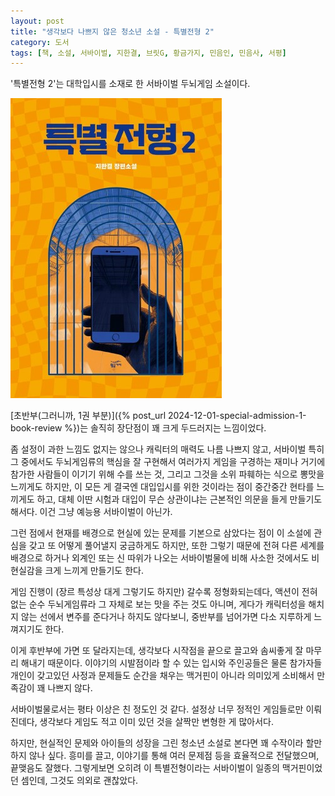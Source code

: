 ```yaml
---
layout: post
title: "생각보다 나쁘지 않은 청소년 소설 - 특별전형 2"
category: 도서
tags: [책, 소설, 서바이벌, 지한결, 브릿G, 황금가지, 민음인, 민음사, 서평]
---
```


'특별전형 2'는
대학입시를 소재로 한 서바이벌 두뇌게임 소설이다.

![표지](/images/book/special-admission-2-book.jpg)

[초반부(그러니까, 1권 부분)]({% post_url 2024-12-01-special-admission-1-book-review %})는
솔직히 장단점이 꽤 크게 두드러지는 느낌이었다.

좀 설정이 과한 느낌도 없지는 않으나 캐릭터의 매력도 나름 나쁘지 않고,
서바이벌 특히 그 중에서도 두뇌게임류의 핵심을 잘 구현해서
여러가지 게임을 구경하는 재미나 거기에 참가한 사람들이 이기기 위해 수를 쓰는 것,
그리고 그것을 소위 파훼하는 식으로 뽕맛을 느끼게도 하지만,
이 모든 게 결국엔 대입입시를 위한 것이라는 점이 중간중간 현타를 느끼게도 하고,
대체 이딴 시험과 대입이 무슨 상관이냐는 근본적인 의문을 들게 만들기도 해서다.
이건 그냥 예능용 서바이벌이 아닌가.

그런 점에서 현재를 배경으로 현실에 있는 문제를 기본으로 삼았다는 점이
이 소설에 관심을 갖고 또 어떻게 풀어낼지 궁금하게도 하지만,
또한 그렇기 때문에 전혀 다른 세계를 배경으로 하거나
외계인 또는 신 따위가 나오는 서바이벌물에 비해
사소한 것에서도 비현실감을 크게 느끼게 만들기도 한다.

게임 진행이 (장르 특성상 대게 그렇기도 하지만) 갈수록 정형화되는데다,
액션이 전혀 없는 순수 두뇌게임류라 그 자체로 보는 맛을 주는 것도 아니며,
게다가 캐릭터성을 해치지 않는 선에서 변주를 준다거나 하지도 않다보니,
중반부를 넘어가면 다소 지루하게 느껴지기도 한다.

이게 후반부에 가면 또 달라지는데,
생각보다 시작점을 끝으로 끌고와 솜씨좋게 잘 마무리 해내기 때문이다.
이야기의 시발점이라 할 수 있는 입시와 주인공들은 물론
참가자들 개인이 갖고있던 사정과 문제들도
순간을 채우는 맥거핀이 아니라 의미있게 소비해서 만족감이 꽤 나쁘지 않다.

서바이벌물로서는 평타 이상은 친 정도인 것 같다.
설정상 너무 정적인 게임들로만 이뤄진데다,
생각보다 게임도 적고 이미 있던 것을 살짝만 변형한 게 많아서다.

하지만, 현실적인 문제와 아이들의 성장을 그린 청소년 소설로 본다면
꽤 수작이라 할만하지 않나 싶다.
흥미를 끌고,
이야기를 통해 여러 문제점 등을 효율적으로 전달했으며,
끝맺음도 잘했다.
그렇게보면 오히려 이 특별전형이라는 서바이벌이 일종의 맥거핀이었던 셈인데,
그것도 의외로 괜찮았다.
